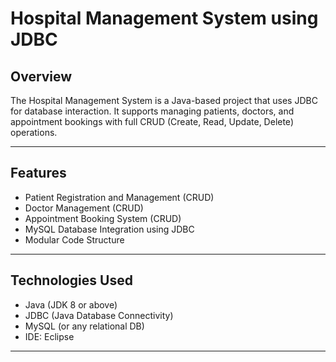 # Hospital Management System using JDBC

## Overview
The Hospital Management System is a Java-based project that uses JDBC for database interaction. It supports managing patients, doctors, and appointment bookings with full CRUD (Create, Read, Update, Delete) operations.

---

## Features

- Patient Registration and Management (CRUD)
- Doctor Management (CRUD)
- Appointment Booking System (CRUD)
- MySQL Database Integration using JDBC
- Modular Code Structure

---

## Technologies Used

- Java (JDK 8 or above)
- JDBC (Java Database Connectivity)
- MySQL (or any relational DB)
- IDE: Eclipse

---
